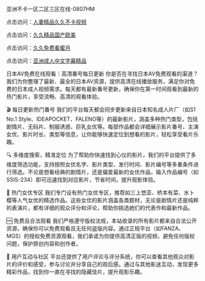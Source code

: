 亚洲不卡一区二区三区在线-0807HM

点击访问：<a href="https://vassv.pages.dev/">人妻精品久久不卡视频</a>

点击访问：<a href="https://gsd-agv.pages.dev/">久久精品国产欧美</a>

点击访问：<a href="https://gfd-5xg.pages.dev/">久久免费看蜜月</a>

点击访问：<a href="https://bsdf-5f5.pages.dev/">亚洲成人中文字幕精品</a>

日本AV免费在线观看｜高清番号每日更新
你是否在寻找日本AV免费观看的渠道？我们为你整理了最新、最全的日本AV资源，提供高清在线播放服务，满足你对免费的日本成人视频需求。每天都有最新番号更新，确保你在第一时间观看到最新的热门影片，享受流畅、高清的观看体验。

🎬 每日更新热门番号
我们的平台每天都会同步更新来自日本知名成人片厂（如S1 No.1 Style、IDEAPOCKET、FALENO等）的最新影片，涵盖多种热门类型，包括剧情片、无码片、制服诱惑、巨乳女优等。每部作品都会详细展示影片番号、主演女优、影片时长、类型等信息，让你能够快速定位到想看的影片，轻松享受看片乐趣。

🔍 多维度搜索，精准定位
为了帮助你快速找到心仪的影片，我们的平台提供了多维度筛选功能，支持按照女优名字、影片类型、发行时间、影片编号等多重条件进行筛选。不论是想看经典的剧情片，还是偏爱最新的女优作品，输入作品编号（如SSIS-234）即可迅速找到对应影片，节省时间，提升观影体验。

🌟 热门女优专区
我们专门设有热门女优专区，推荐如三上悠亚、桥本有菜、水卜樱等人气女优的精选作品。这些女优的影片涵盖各类题材，无论是剧情片还是纯粹的表演片，都有详细的观众评分和评论，帮助你挑选她们的代表作和最新作品。

🆓 免费且合法观看
我们严格遵守版权法规，本站收录的所有影片都来自合法公开资源，确保你可以免费观看且无任何盗版内容。通过正规平台（如FANZA、MGS）的授权免费资源观看，我们承诺为你提供高清正版的视频，避免任何版权问题，保护原创内容和创作者。

💬 用户互动与社区
平台还提供了用户评论与评分系统，你可以查看其他观众对影片的评价和感受，参与讨论并分享自己的观后感。通过与其他影迷互动，发现更多精彩作品，找到你一直在寻找的隐藏佳片，提升观影乐趣。

<span style="display:none;">[Canonical link](https://github.com/syx143/9877 ）</span>
